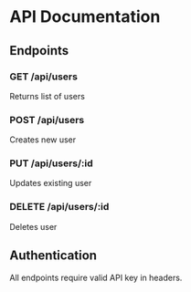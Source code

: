 # API Documentation

## Endpoints

### GET /api/users
Returns list of users

### POST /api/users
Creates new user

### PUT /api/users/:id
Updates existing user

### DELETE /api/users/:id
Deletes user

## Authentication
All endpoints require valid API key in headers.
